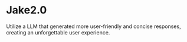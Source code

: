 # Jake2.0
 Utilize a LLM that generated more user-friendly and concise responses, creating an unforgettable user experience.
